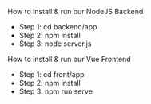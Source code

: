 How to install & run our NodeJS Backend
- Step 1: cd backend/app
- Step 2: npm install
- Step 3: node server.js

How to install & run our Vue Frontend
- Step 1: cd front/app
- Step 2: npm install
- Step 3: npm run serve
